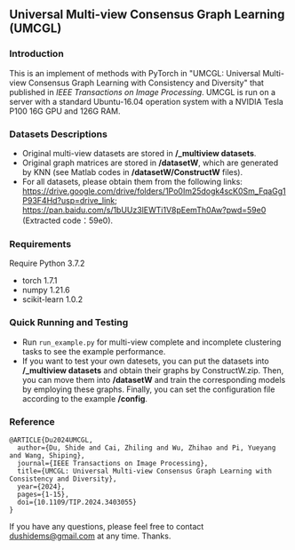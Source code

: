 
## Universal Multi-view Consensus Graph Learning (UMCGL)

### Introduction

This is an implement of methods with PyTorch in "UMCGL: Universal Multi-view Consensus Graph Learning with Consistency and Diversity" that published in *IEEE Transactions on Image Processing*.
UMCGL is run on a server with a standard Ubuntu-16.04 operation system with a NVIDIA Tesla P100 16G GPU and 126G RAM.
### Datasets Descriptions

- Original multi-view datasets are stored in **/_multiview datasets**.
- Original graph matrices are stored in **/datasetW**, which are generated by KNN (see Matlab codes in **/datasetW/ConstructW** files).
- For all datasets, please obtain them from the following links: <https://drive.google.com/drive/folders/1Po0Im25dogk4scK0Sm_FqaGg1P93F4Hd?usp=drive_link>;
<https://pan.baidu.com/s/1bUUz3lEWTi1V8pEemTh0Aw?pwd=59e0> (Extracted code：59e0).

### Requirements

Require Python 3.7.2

- torch 1.7.1
- numpy 1.21.6
- scikit-learn 1.0.2

### Quick Running and Testing

- Run  `run_example.py` for multi-view complete and incomplete clustering tasks to see the example performance. 
- If you want to test your own datesets, you can put the datasets into **/_multiview datasets** and obtain their graphs by ConstructW.zip. Then, you can move them into **/datasetW** and train the corresponding models by employing these graphs. Finally, you can set the configuration file according to the example **/config**.

### Reference
```
@ARTICLE{Du2024UMCGL,
  author={Du, Shide and Cai, Zhiling and Wu, Zhihao and Pi, Yueyang and Wang, Shiping},
  journal={IEEE Transactions on Image Processing}, 
  title={UMCGL: Universal Multi-view Consensus Graph Learning with Consistency and Diversity}, 
  year={2024},
  pages={1-15},
  doi={10.1109/TIP.2024.3403055}
}
```

If you have any questions, please feel free to contact dushidems@gmail.com at any time. Thanks.